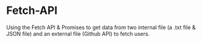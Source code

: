 # Fetch-API
Using the Fetch API & Promises to get data from two internal file (a .txt file &amp; JSON file) and an external file (Github API) to fetch users.
